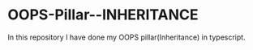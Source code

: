 # OOPS-Pillar--INHERITANCE
In this repository I have done my OOPS pillar(Inheritance) in typescript.
